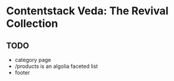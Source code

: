 # Contentstack Veda: The Revival Collection

## TODO

- category page
- /products is an algolia faceted list
- footer
